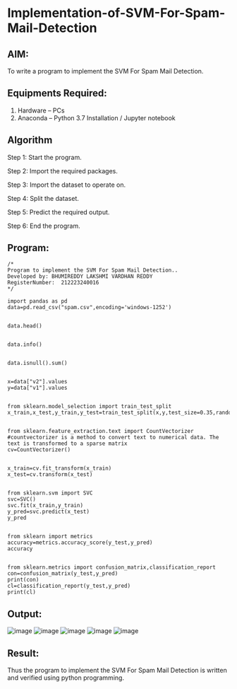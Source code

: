 # Implementation-of-SVM-For-Spam-Mail-Detection

## AIM:
To write a program to implement the SVM For Spam Mail Detection.

## Equipments Required:
1. Hardware – PCs
2. Anaconda – Python 3.7 Installation / Jupyter notebook

## Algorithm
Step 1: Start the program.

Step 2: Import the required packages.

Step 3: Import the dataset to operate on.

Step 4: Split the dataset.

Step 5: Predict the required output.

Step 6: End the program.
## Program:
```
/*
Program to implement the SVM For Spam Mail Detection..
Developed by: BHUMIREDDY LAKSHMI VARDHAN REDDY
RegisterNumber:  212223240016
*/
```
```
import pandas as pd
data=pd.read_csv("spam.csv",encoding='windows-1252')


data.head()


data.info()


data.isnull().sum()


x=data["v2"].values
y=data["v1"].values


from sklearn.model_selection import train_test_split
x_train,x_test,y_train,y_test=train_test_split(x,y,test_size=0.35,random_state=0)


from sklearn.feature_extraction.text import CountVectorizer
#countvectorizer is a method to convert text to numerical data. The text is transformed to a sparse matrix
cv=CountVectorizer()


x_train=cv.fit_transform(x_train)
x_test=cv.transform(x_test)


from sklearn.svm import SVC
svc=SVC()
svc.fit(x_train,y_train)
y_pred=svc.predict(x_test)
y_pred


from sklearn import metrics
accuracy=metrics.accuracy_score(y_test,y_pred)
accuracy


from sklearn.metrics import confusion_matrix,classification_report
con=confusion_matrix(y_test,y_pred)
print(con)
cl=classification_report(y_test,y_pred)
print(cl)

```
## Output:
![image](https://github.com/user-attachments/assets/79b3860f-56fc-4021-b74e-3a46b27eb2c1)
![image](https://github.com/user-attachments/assets/b1c6e0f4-ea37-4123-bc7a-62646f7f4fec)
![image](https://github.com/user-attachments/assets/63b85d1b-5dc8-4981-b2de-165984ffdc04)
![image](https://github.com/user-attachments/assets/8930e3e0-515e-4640-b368-0f6e35f22a57)
![image](https://github.com/user-attachments/assets/cd94d6e9-2096-434c-a0c8-ec44fce913e1)

## Result:
Thus the program to implement the SVM For Spam Mail Detection is written and verified using python programming.
